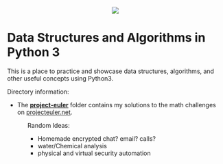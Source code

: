 <p align="center"><img src="https://external-content.duckduckgo.com/iu/?u=https%3A%2F%2Fqph.fs.quoracdn.net%2Fmain-qimg-c4bd5888bea21df127351a418a55bf51&f=1&nofb=1"></p>

Data Structures and Algorithms in Python 3
=================================================
This is a place to practice and showcase data structures, algorithms, and other useful concepts using Python3.

Directory information:
<ul><li>The <b><a href="https://github.com/mellowpuppy/algorithms/tree/main/project-euler">project-euler</a></b> folder contains my solutions to the math challenges on <a href="https://projecteuler.net/">projecteuler.net</a>.</li>
<ul>
 
Random Ideas:
  - Homemade encrypted chat? email? calls?
  - water/Chemical analysis
  - physical and virtual security automation
